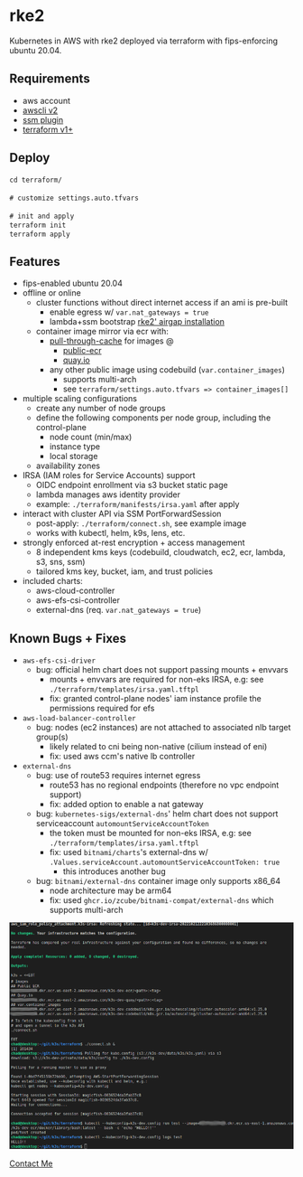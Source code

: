 # rke2
Kubernetes in AWS with rke2 deployed via terraform with fips-enforcing ubuntu 20.04.

## Requirements
* aws account
* [awscli v2](https://docs.aws.amazon.com/cli/latest/userguide/getting-started-install.html)
* [ssm plugin](https://docs.aws.amazon.com/systems-manager/latest/userguide/session-manager-working-with-install-plugin.html#install-plugin-linux)
* [terraform v1+](https://developer.hashicorp.com/terraform/downloads)

## Deploy
```shell
cd terraform/

# customize settings.auto.tfvars

# init and apply
terraform init
terraform apply
```

## Features
* fips-enabled ubuntu 20.04
* offline or online
  * cluster functions without direct internet access if an ami is pre-built
    * enable egress w/ `var.nat_gateways = true`
    * lambda+ssm bootstrap [rke2' airgap installation](https://docs.rke2.io/installation/airgap)
  * container image mirror via ecr with:
    * [pull-through-cache](https://docs.aws.amazon.com/AmazonECR/latest/userguide/pull-through-cache.html) for images @
      * [public-ecr](https://gallery.ecr.aws/docker)
      * [quay.io](https://quay.io/search)
    * any other public image using codebuild (`var.container_images`)
      * supports multi-arch
      * see `terraform/settings.auto.tfvars => container_images[]`
* multiple scaling configurations
  * create any number of node groups
  * define the following components per node group, including the control-plane
    * node count (min/max)
    * instance type
    * local storage
  * availability zones
* IRSA (IAM roles for Service Accounts) support
  * OIDC endpoint enrollment via s3 bucket static page
  * lambda manages aws identity provider
  * example: `./terraform/manifests/irsa.yaml` after apply
* interact with cluster API via SSM PortForwardSession
  * post-apply: `./terraform/connect.sh`, see example image
  * works with kubectl, helm, k9s, lens, etc.
* strongly enforced at-rest encryption + access management
  * 8 independent kms keys (codebuild, cloudwatch, ec2, ecr, lambda, s3, sns, ssm)
  * tailored kms key, bucket, iam, and trust policies
* included charts:
  * aws-cloud-controller
  * aws-efs-csi-controller
  * external-dns (req. `var.nat_gateways = true`)

## Known Bugs + Fixes
* `aws-efs-csi-driver`
  * bug: official helm chart does not support passing mounts + envvars
    * mounts + envvars are required for non-eks IRSA, e.g: see `./terraform/templates/irsa.yaml.tftpl`
    * fix: granted control-plane nodes' iam instance profile the permissions required for efs
* `aws-load-balancer-controller`
  * bug: nodes (ec2 instances) are not attached to associated nlb target group(s)
    * likely related to cni being non-native (cilium instead of eni)
    * fix: used aws ccm's native lb controller
* `external-dns`
  * bug: use of route53 requires internet egress
    * route53 has no regional endpoints (therefore no vpc endpoint support)
    * fix: added option to enable a nat gateway
  * bug: `kubernetes-sigs/external-dns`' helm chart does not support serviceaccount `automountServiceAccountToken`
    * the token must be mounted for non-eks IRSA, e.g: see `./terraform/templates/irsa.yaml.tftpl`
    * fix: used `bitnami/charts`'s external-dns w/ `.Values.serviceAccount.automountServiceAccountToken: true`
      * this introduces another bug
  * bug: `bitnami/external-dns` container image only supports x86_64
    * node architecture may be arm64
    * fix: used `ghcr.io/zcube/bitnami-compat/external-dns` which supports multi-arch

![Output](k3s.png)

[Contact Me](https://discord.gg/sB9dUaj9jt)
